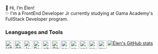 👋 Hi, I’m Élen!
<br/>
✨ I'm a FrontEnd Developer Jr currently studying at Gama Academy's FullStack Developer program.

<h3>Leanguages and Tools</h3>

<img align="left" alt="HTML5" width="26px" src="https://cdn-icons-png.flaticon.com/512/174/174854.png" />
<img align="left" alt="CSS3" width="26px" src="https://cdn-icons-png.flaticon.com/512/732/732190.png" />
<img align="left" alt="Javascript" width="26px" src="https://cdn-icons-png.flaticon.com/512/5968/5968292.png"/>
<img align="left" alt="Bootstrap" width="26px" src="https://cdn-icons-png.flaticon.com/512/5968/5968672.png"/>
<img align="left" alt="git" width="26px" src="https://www.vectorlogo.zone/logos/git-scm/git-scm-icon.svg"/>
<img align="left" alt="GitHub" width="26px" src="https://cdn-icons-png.flaticon.com/512/25/25231.png" />

<img align="left" alt="nodejs" width="26px" src="https://gitlab.com/uploads/-/system/project/avatar/21050922/nodejs-logo-png--435.png"/>
<img align="left" alt="npm" width="26px" src="https://static.npmjs.com/338e4905a2684ca96e08c7780fc68412.png"/> 
<img align="left" alt="api" width="26px" src="https://cdn.usetopscore.com/uploads/987/media_items/api-picture.512.284.s.png"/> 
<img align="left" alt="postman" width="26px" src="https://user-images.githubusercontent.com/7853266/44114706-9c72dd08-9fd1-11e8-8d9d-6d9d651c75ad.png"/>
<img align="left" alt="mysql" width="26px" src="https://www.mysql.com/common/logos/logo-mysql-170x115.png"/>

[![Élen's GitHub stats](https://github-readme-stats.vercel.app/api?username=elenbrodt&theme=ocean_dark)](https://github.com/elenbrodt/github-readme-stats)
